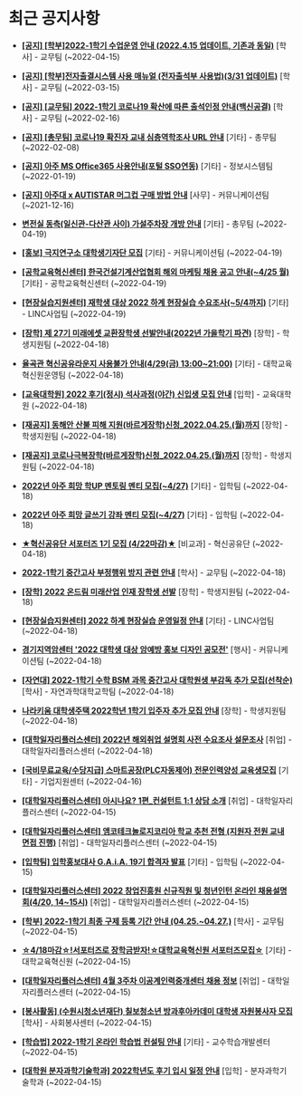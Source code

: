 # 최근 공지사항

* **[[공지] [학부]2022-1학기 수업운영 안내 (2022.4.15 업데이트, 기존과 동일)](http://ajou.ac.kr/kr/ajou/notice.do?mode=view&amp;articleNo=196532&amp;article.offset=0&amp;articleLimit=30)**
 [학사] - 교무팀 (~2022-04-15)

* **[[공지] [학부]전자출결시스템 사용 매뉴얼 (전자출석부 사용법)(3/31 업데이트)](http://ajou.ac.kr/kr/ajou/notice.do?mode=view&amp;articleNo=192571&amp;article.offset=0&amp;articleLimit=30)**
 [학사] - 교무팀 (~2022-03-15)

* **[[공지] [교무팀] 2022-1학기 코로나19 확산에 따른 출석인정 안내(백신공결)](http://ajou.ac.kr/kr/ajou/notice.do?mode=view&amp;articleNo=180913&amp;article.offset=0&amp;articleLimit=30)**
 [학사] - 교무팀 (~2022-02-16)

* **[[공지] [총무팀] 코로나19 확진자 교내 심층역학조사 URL 안내](http://ajou.ac.kr/kr/ajou/notice.do?mode=view&amp;articleNo=180493&amp;article.offset=0&amp;articleLimit=30)**
 [기타] - 총무팀 (~2022-02-08)

* **[[공지] 아주 MS Office365 사용안내(포털 SSO연동)](http://ajou.ac.kr/kr/ajou/notice.do?mode=view&amp;articleNo=179802&amp;article.offset=0&amp;articleLimit=30)**
 [기타] - 정보시스템팀 (~2022-01-19)

* **[[공지] 아주대 x AUTISTAR 머그컵 구매 방법 안내](http://ajou.ac.kr/kr/ajou/notice.do?mode=view&amp;articleNo=147976&amp;article.offset=0&amp;articleLimit=30)**
 [사무] - 커뮤니케이션팀 (~2021-12-16)

* **[변전실 동측(일신관-다산관 사이) 가설주차장 개방 안내](http://ajou.ac.kr/kr/ajou/notice.do?mode=view&amp;articleNo=196658&amp;article.offset=0&amp;articleLimit=30)**
 [기타] - 총무팀 (~2022-04-19)

* **[[홍보] 극지연구소 대학생기자단 모집](http://ajou.ac.kr/kr/ajou/notice.do?mode=view&amp;articleNo=196656&amp;article.offset=0&amp;articleLimit=30)**
 [기타] - 커뮤니케이션팀 (~2022-04-19)

* **[[공학교육혁신센터] 한국건설기계산업협회 해외 마케팅 채용 공고 안내(~4/25 월)](http://ajou.ac.kr/kr/ajou/notice.do?mode=view&amp;articleNo=196655&amp;article.offset=0&amp;articleLimit=30)**
 [기타] - 공학교육혁신센터 (~2022-04-19)

* **[[현장실습지원센터] 재학생 대상 2022 하계 현장실습 수요조사(~5/4까지)](http://ajou.ac.kr/kr/ajou/notice.do?mode=view&amp;articleNo=196653&amp;article.offset=0&amp;articleLimit=30)**
 [기타] - LINC사업팀 (~2022-04-19)

* **[[장학] 제 27기 미래에셋 교환장학생 선발안내(2022년 가을학기 파견)](http://ajou.ac.kr/kr/ajou/notice.do?mode=view&amp;articleNo=196646&amp;article.offset=0&amp;articleLimit=30)**
 [장학] - 학생지원팀 (~2022-04-18)

* **[율곡관 혁신공유라운지 사용불가 안내(4/29(금) 13:00~21:00)](http://ajou.ac.kr/kr/ajou/notice.do?mode=view&amp;articleNo=196645&amp;article.offset=0&amp;articleLimit=30)**
 [기타] - 대학교육혁신원운영팀 (~2022-04-18)

* **[[교육대학원] 2022 후기(정시) 석사과정(야간) 신입생 모집 안내](http://ajou.ac.kr/kr/ajou/notice.do?mode=view&amp;articleNo=196642&amp;article.offset=0&amp;articleLimit=30)**
 [입학] - 교육대학원 (~2022-04-18)

* **[[재공지] 동해안 산불 피해 지원(바르게장학)신청_2022.04.25.(월)까지](http://ajou.ac.kr/kr/ajou/notice.do?mode=view&amp;articleNo=196640&amp;article.offset=0&amp;articleLimit=30)**
 [장학] - 학생지원팀 (~2022-04-18)

* **[[재공지] 코로나극복장학(바르게장학)신청_2022.04.25.(월)까지](http://ajou.ac.kr/kr/ajou/notice.do?mode=view&amp;articleNo=196639&amp;article.offset=0&amp;articleLimit=30)**
 [장학] - 학생지원팀 (~2022-04-18)

* **[2022년 아주 희망 학UP 멘토링 멘티 모집(~4/27)](http://ajou.ac.kr/kr/ajou/notice.do?mode=view&amp;articleNo=196618&amp;article.offset=0&amp;articleLimit=30)**
 [기타] - 입학팀 (~2022-04-18)

* **[2022년 아주 희망 글쓰기 강좌 멘티 모집(~4/27)](http://ajou.ac.kr/kr/ajou/notice.do?mode=view&amp;articleNo=196617&amp;article.offset=0&amp;articleLimit=30)**
 [기타] - 입학팀 (~2022-04-18)

* **[★혁신공유단 서포터즈 1기 모집 (4/22마감)★](http://ajou.ac.kr/kr/ajou/notice.do?mode=view&amp;articleNo=196608&amp;article.offset=0&amp;articleLimit=30)**
 [비교과] - 혁신공유단 (~2022-04-18)

* **[2022-1학기 중간고사 부정행위 방지 관련 안내](http://ajou.ac.kr/kr/ajou/notice.do?mode=view&amp;articleNo=196606&amp;article.offset=0&amp;articleLimit=30)**
 [학사] - 교무팀 (~2022-04-18)

* **[[장학] 2022 온드림 미래산업 인재 장학생 선발](http://ajou.ac.kr/kr/ajou/notice.do?mode=view&amp;articleNo=196601&amp;article.offset=0&amp;articleLimit=30)**
 [장학] - 학생지원팀 (~2022-04-18)

* **[[현장실습지원센터] 2022 하계 현장실습 운영일정 안내](http://ajou.ac.kr/kr/ajou/notice.do?mode=view&amp;articleNo=196599&amp;article.offset=0&amp;articleLimit=30)**
 [기타] - LINC사업팀 (~2022-04-18)

* **[경기지역암센터 &#x27;2022 대학생 대상 암예방 홍보 디자인 공모전&#x27;](http://ajou.ac.kr/kr/ajou/notice.do?mode=view&amp;articleNo=196591&amp;article.offset=0&amp;articleLimit=30)**
 [행사] - 커뮤니케이션팀 (~2022-04-18)

* **[[자연대] 2022-1학기 수학 BSM 과목 중간고사 대학원생 부감독 추가 모집(선착순)](http://ajou.ac.kr/kr/ajou/notice.do?mode=view&amp;articleNo=196585&amp;article.offset=0&amp;articleLimit=30)**
 [학사] - 자연과학대학교학팀 (~2022-04-18)

* **[나라키움 대학생주택 2022학년 1학기 입주자 추가 모집 안내](http://ajou.ac.kr/kr/ajou/notice.do?mode=view&amp;articleNo=196582&amp;article.offset=0&amp;articleLimit=30)**
 [장학] - 학생지원팀 (~2022-04-18)

* **[[대학일자리플러스센터] 2022년 해외취업 설명회 사전 수요조사 설문조사](http://ajou.ac.kr/kr/ajou/notice.do?mode=view&amp;articleNo=196581&amp;article.offset=0&amp;articleLimit=30)**
 [취업] - 대학일자리플러스센터 (~2022-04-18)

* **[[국비무료교육/수당지급] 스마트공장(PLC자동제어) 전문인력양성 교육생모집](http://ajou.ac.kr/kr/ajou/notice.do?mode=view&amp;articleNo=196574&amp;article.offset=0&amp;articleLimit=30)**
 [기타] - 기업지원센터 (~2022-04-16)

* **[[대학일자리플러스센터] 아시나요? 1편_컨설턴트 1:1 상담 소개](http://ajou.ac.kr/kr/ajou/notice.do?mode=view&amp;articleNo=196571&amp;article.offset=0&amp;articleLimit=30)**
 [취업] - 대학일자리플러스센터 (~2022-04-15)

* **[[대학일자리플러스센터] 앰코테크놀로지코리아 학교 추천 전형 (지원자 전원 교내 면접 진행)](http://ajou.ac.kr/kr/ajou/notice.do?mode=view&amp;articleNo=196570&amp;article.offset=0&amp;articleLimit=30)**
 [취업] - 대학일자리플러스센터 (~2022-04-15)

* **[[입학팀] 입학홍보대사 G.A.i.A. 19기 합격자 발표](http://ajou.ac.kr/kr/ajou/notice.do?mode=view&amp;articleNo=196569&amp;article.offset=0&amp;articleLimit=30)**
 [기타] - 입학팀 (~2022-04-15)

* **[[대학일자리플러스센터] 2022 창업진흥원 신규직원 및 청년인턴 온라인 채용설명회(4/20, 14~15시)](http://ajou.ac.kr/kr/ajou/notice.do?mode=view&amp;articleNo=196562&amp;article.offset=0&amp;articleLimit=30)**
 [취업] - 대학일자리플러스센터 (~2022-04-15)

* **[[학부] 2022-1학기 최종 구제 등록 기간 안내 (04.25.~04.27.)](http://ajou.ac.kr/kr/ajou/notice.do?mode=view&amp;articleNo=196561&amp;article.offset=0&amp;articleLimit=30)**
 [학사] - 교무팀 (~2022-04-15)

* **[☆4/18마감☆!서포터즈로 장학금받자!☆대학교육혁신원 서포터즈모집☆](http://ajou.ac.kr/kr/ajou/notice.do?mode=view&amp;articleNo=196560&amp;article.offset=0&amp;articleLimit=30)**
 [기타] - 대학교육혁신원 (~2022-04-15)

* **[[대학일자리플러스센터] 4월 3주차 이공계인력중개센터 채용 정보](http://ajou.ac.kr/kr/ajou/notice.do?mode=view&amp;articleNo=196554&amp;article.offset=0&amp;articleLimit=30)**
 [취업] - 대학일자리플러스센터 (~2022-04-15)

* **[[봉사활동] (수원시청소년재단) 칠보청소년 방과후아카데미 대학생 자원봉사자 모집](http://ajou.ac.kr/kr/ajou/notice.do?mode=view&amp;articleNo=196551&amp;article.offset=0&amp;articleLimit=30)**
 [학사] - 사회봉사센터 (~2022-04-15)

* **[[학습법] 2022-1학기 온라인 학습법 컨설팅 안내](http://ajou.ac.kr/kr/ajou/notice.do?mode=view&amp;articleNo=196538&amp;article.offset=0&amp;articleLimit=30)**
 [기타] - 교수학습개발센터 (~2022-04-15)

* **[[대학원 분자과학기술학과] 2022학년도 후기 입시 일정 안내](http://ajou.ac.kr/kr/ajou/notice.do?mode=view&amp;articleNo=196520&amp;article.offset=0&amp;articleLimit=30)**
 [입학] - 분자과학기술학과 (~2022-04-15)
